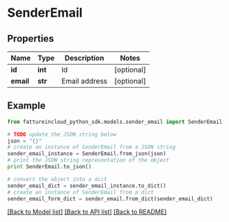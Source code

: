 # SenderEmail


## Properties
Name | Type | Description | Notes
------------ | ------------- | ------------- | -------------
**id** | **int** | Id | [optional] 
**email** | **str** | Email address | [optional] 

## Example

```python
from fattureincloud_python_sdk.models.sender_email import SenderEmail

# TODO update the JSON string below
json = "{}"
# create an instance of SenderEmail from a JSON string
sender_email_instance = SenderEmail.from_json(json)
# print the JSON string representation of the object
print SenderEmail.to_json()

# convert the object into a dict
sender_email_dict = sender_email_instance.to_dict()
# create an instance of SenderEmail from a dict
sender_email_form_dict = sender_email.from_dict(sender_email_dict)
```
[[Back to Model list]](../README.md#documentation-for-models) [[Back to API list]](../README.md#documentation-for-api-endpoints) [[Back to README]](../README.md)


